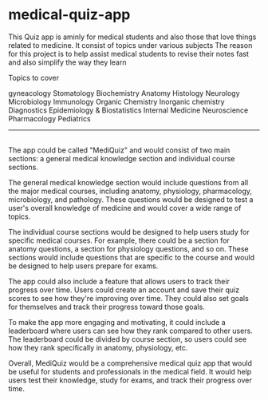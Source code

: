 # medical-quiz-app

This Quiz app is aminly for medical students and also those that love things related to medicine.
It consist of topics under various subjects
The reason for this project is to help assist medical students to revise their notes fast and also simplify the way they learn

Topics to cover

gyneacology
Stomatology
Biochemistry
Anatomy
Histology
Neurology
Microbiology
Immunology
Organic Chemistry
Inorganic chemistry
Diagnostics
Epidemiology & Biostatistics
Internal Medicine
Neuroscience
Pharmacology
Pediatrics

<hr>
<br>
The app could be called "MediQuiz" and would consist of two main sections: a general medical knowledge section and individual course sections.

The general medical knowledge section would include questions from all the major medical courses, including anatomy, physiology, pharmacology, microbiology, and pathology. These questions would be designed to test a user's overall knowledge of medicine and would cover a wide range of topics.

The individual course sections would be designed to help users study for specific medical courses. For example, there could be a section for anatomy questions, a section for physiology questions, and so on. These sections would include questions that are specific to the course and would be designed to help users prepare for exams.

The app could also include a feature that allows users to track their progress over time. Users could create an account and save their quiz scores to see how they're improving over time. They could also set goals for themselves and track their progress toward those goals.

To make the app more engaging and motivating, it could include a leaderboard where users can see how they rank compared to other users. The leaderboard could be divided by course section, so users could see how they rank specifically in anatomy, physiology, etc.

Overall, MediQuiz would be a comprehensive medical quiz app that would be useful for students and professionals in the medical field. It would help users test their knowledge, study for exams, and track their progress over time.
